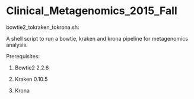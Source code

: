 # Clinical_Metagenomics_2015_Fall

bowtie2_tokraken_tokrona.sh:

A shell script to run a bowtie, kraken and krona pipeline for metagenomics analysis.

Prerequisites:
1. Bowtie2 2.2.6

2. Kraken 0.10.5

3. Krona 
